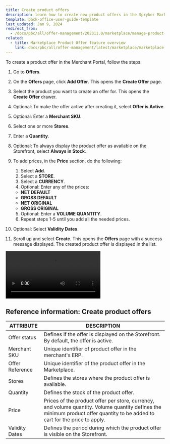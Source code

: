 ```yaml
---
title: Create product offers
description: learn how to create new product offers in the Spryker Marketplace Merchant Portal for your store.
template: back-office-user-guide-template
last_updated: Jan 9, 2024
redirect_from:
  - /docs/pbc/all/offer-management/202311.0/marketplace/manage-product-offers.html
related:
  - title: Marketplace Product Offer feature overview
    link: docs/pbc/all/offer-management/latest/marketplace/marketplace-product-offer-feature-overview.html
---
```


To create a product offer in the Merchant Portal, follow the steps:


1. Go to **Offers**.
2. On the **Offers** page, click **Add Offer**.
  This opens the **Create Offer** page.
3. Select the product you want to create an offer for.
  This opens the **Create Offer** drawer.
4. Optional: To make the offer active after creating it, select **Offer is Active**.
5. Optional: Enter a **Merchant SKU**.
6. Select one or more **Stores**.
7. Enter a **Quantity**.
8. Optional: To always display the product offer as available on the Storefront, select **Always in Stock**.
9. To add prices, in the **Price** section, do the following:

    1. Select **Add**.
    2. Select a **STORE**.
    3. Select a **CURRENCY**.
    4. Optional: Enter any of the prices:
  
      - **NET DEFAULT**
      - **GROSS DEFAULT**
      - **NET ORIGINAL**
      - **GROSS ORIGINAL**
  
    5. Optional: Enter a **VOLUME QUANTITY**.
    6. Repeat steps 1-5 until you add all the needed prices.
  
10. Optional: Select **Validity Dates**.
11. Scroll up and select **Create**.
    This opens the **Offers** page with a success message displayed. The created product offer is displayed in the list.

![img](https://spryker.s3.eu-central-1.amazonaws.com/docs/pbc/all/offer-management/marketplace/manage-in-the-merchant-portal/create-product-offers.md/creating-product-offers.mp4)

## Reference information: Create product offers

| ATTRIBUTE     | DESCRIPTION |
| ------------- |  ------------- |
| Offer status | Defines if the offer is displayed on the Storefront. By default, the offer is active. |
| Merchant SKU     | Unique identifier of product offer in the merchant's ERP.              |
| Offer Reference  | Unique identifier of the product offer in the Marketplace. |
| Stores           | Defines the stores where the product offer is available.      |
| Quantity            | Defines the stock of the product offer.                     |
| Price            | Prices of the product offer per store, currency, and volume quantity. Volume quantity defines the minimum product offer quantity to be added to cart for the price to apply. |
| Validity Dates   | Defines the period during which the product offer is visible on the Storefront. |

